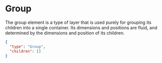 # Group

The group element is a type of layer that is used purely for grouping its
children into a single container. Its dimensions and positions are fluid, and
determined by the dimensions and position of its children.

```json
{
  "type": "Group",
  "children": []
}
```